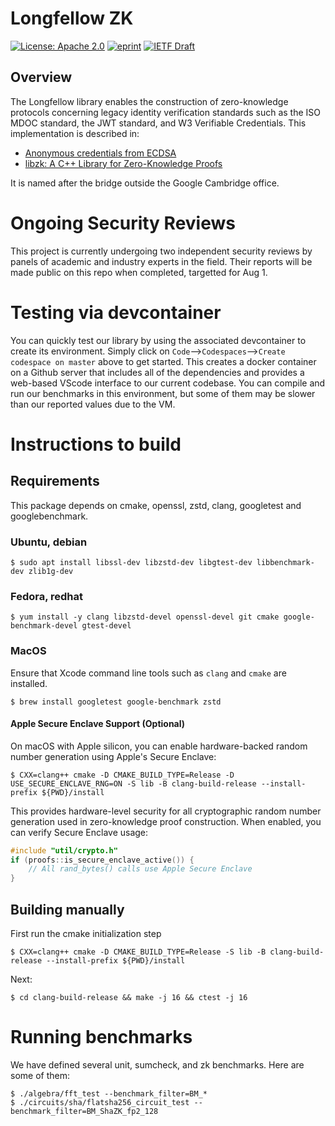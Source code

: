 # Longfellow ZK


[![License: Apache 2.0](https://img.shields.io/badge/License-Apache%202.0-blue.svg)](LICENSE) [![eprint](https://img.shields.io/badge/eprint-2024%2F2010-blue)](https://eprint.iacr.org/2024/2010)
[![IETF Draft](https://img.shields.io/badge/IETF%20Draft-draft--google--cfrg--libzk-lightgrey)](https://datatracker.ietf.org/doc/draft-google-cfrg-libzk/)
## Overview

The Longfellow library enables the construction of  zero-knowledge protocols concerning legacy identity verification standards such as the ISO MDOC standard, the JWT standard, and W3 Verifiable Credentials.  This implementation is described in:

* [Anonymous credentials from ECDSA](https://eprint.iacr.org/2024/2010)
* [libzk: A C++ Library for Zero-Knowledge Proofs](https://datatracker.ietf.org/doc/draft-google-cfrg-libzk/)

It is named after the bridge outside the Google Cambridge office.

# Ongoing Security Reviews

This project is currently undergoing two independent security reviews by panels of academic and industry experts in the field. Their reports will be made public on this repo when completed, targetted for Aug 1.

# Testing via devcontainer
You can quickly test our library by using the associated devcontainer to create its environment. Simply click on `Code`-->`Codespaces`-->`Create codespace on master` above to get started.  This creates a docker container on a Github server that includes all of the dependencies and provides a web-based VScode interface to our current codebase.  You can compile and run our benchmarks in this environment, but some of them may be slower than our reported values due to the VM.

# Instructions to build

## Requirements

This package depends on cmake, openssl, zstd, clang, googletest and
googlebenchmark.

### Ubuntu, debian

```
$ sudo apt install libssl-dev libzstd-dev libgtest-dev libbenchmark-dev zlib1g-dev
```

### Fedora, redhat

```
$ yum install -y clang libzstd-devel openssl-devel git cmake google-benchmark-devel gtest-devel
```


### MacOS
Ensure that Xcode command line tools such as `clang` and `cmake` are installed.

```
$ brew install googletest google-benchmark zstd
```

#### Apple Secure Enclave Support (Optional)
On macOS with Apple silicon, you can enable hardware-backed random number generation using Apple's Secure Enclave:

```
$ CXX=clang++ cmake -D CMAKE_BUILD_TYPE=Release -D USE_SECURE_ENCLAVE_RNG=ON -S lib -B clang-build-release --install-prefix ${PWD}/install
```

This provides hardware-level security for all cryptographic random number generation used in zero-knowledge proof construction. When enabled, you can verify Secure Enclave usage:

```cpp
#include "util/crypto.h"
if (proofs::is_secure_enclave_active()) {
    // All rand_bytes() calls use Apple Secure Enclave
}
```

## Building manually

First run the cmake initialization step

```
$ CXX=clang++ cmake -D CMAKE_BUILD_TYPE=Release -S lib -B clang-build-release --install-prefix ${PWD}/install
```

Next:

```
$ cd clang-build-release && make -j 16 && ctest -j 16
```

# Running benchmarks

We have defined several unit, sumcheck, and zk benchmarks. Here are some of
them:

```
$ ./algebra/fft_test --benchmark_filter=BM_*
$ ./circuits/sha/flatsha256_circuit_test --benchmark_filter=BM_ShaZK_fp2_128
```
